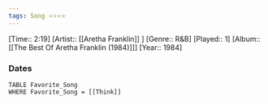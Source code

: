 ```yaml
---
tags: Song ⭐⭐⭐⭐ 
---
```

[Time:: 2:19]
[Artist:: [[Aretha Franklin]] ]
[Genre:: R&B]
[Played:: 1]
[Album:: [[The Best Of Aretha Franklin (1984)]]]
[Year:: 1984]
### Dates
````dataview
TABLE Favorite_Song
WHERE Favorite_Song = [[Think]]
````